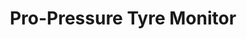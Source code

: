 ---
title: "Pro-Pressure Tyre Monitor"
price: "18.39"
productImage: "./pro-pressure-tyre-monitor.jpg"
productLink: "https://www.trago.co.uk/motoring-motorcycling/motorcycling-accessories/motorcycling-tools/pro-pressure-tyre-monitor.html"
product: "tool"
---